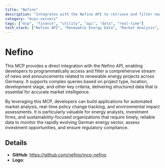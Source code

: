```yaml
---
title: "Nefino"
description: "Integrates with the Nefino API to retrieve and filter news about German renewable energy projects for market analysis and policy tracking."
category: "mcps-servers"
tags: ["mcp", "finance", "utility", "api", "data", "real-time"]
tech_stack: ["Nefino API", "Renewable Energy Data", "Market Analysis", "Policy Tracking", "Environmental Impact Assessment"]
---
```


# Nefino

This MCP provides a direct integration with the Nefino API, enabling developers to programmatically access and filter a comprehensive stream of news and announcements related to renewable energy projects across Germany. It supports complex queries based on project type, location, development stage, and other key criteria, delivering structured data that is essential for accurate market intelligence.

By leveraging this MCP, developers can build applications for automated market analysis, real-time policy change tracking, and environmental impact assessments. It is particularly valuable for energy analysts, investment firms, and sustainability-focused organizations that require timely, reliable data to monitor the rapidly evolving German energy sector, assess investment opportunities, and ensure regulatory compliance.

## Details

- **GitHub**: https://github.com/nefino/mcp-nefino
- **Logo**: 
